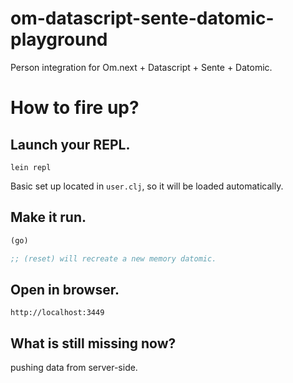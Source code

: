 # om-datascript-sente-datomic-playground
Person integration for Om.next + Datascript + Sente + Datomic.

# How to fire up?

## Launch your REPL.
```shell
lein repl
```

Basic set up located in `user.clj`, so it will be loaded automatically.

## Make it run.
```clojure
(go)

;; (reset) will recreate a new memory datomic.
```

## Open in browser.
```
http://localhost:3449
```

## What is still missing now?
pushing data from server-side.
